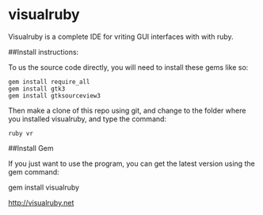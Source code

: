 # visualruby

Visualruby is a complete IDE for vriting GUI interfaces with with ruby.

##Install instructions:

To us the source code directly, you will need to install these gems like so:

```
gem install require_all
gem install gtk3
gem install gtksourceview3
```

Then make a clone of this repo using git, and change to the folder where you installed visualruby, and type the command:

```
ruby vr
```

##Install Gem

If you just want to use the program, you can get the latest version using the gem command:

gem install visualruby



http://visualruby.net

